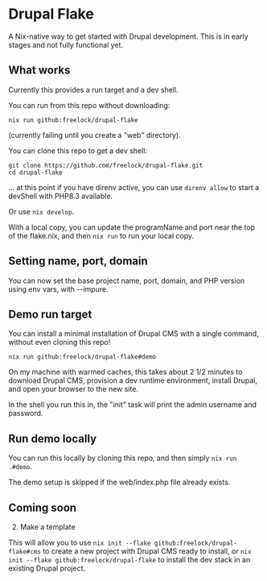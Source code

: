 # Drupal Flake

A Nix-native way to get started with Drupal development. This is in early stages and not fully functional yet.

## What works

Currently this provides a run target and a dev shell.

You can run from this repo without downloading:

```
nix run github:freelock/drupal-flake
```
(currently failing until you create a "web" directory).

You can clone this repo to get a dev shell:

```
git clone https://github.com/freelock/drupal-flake.git
cd drupal-flake
```
... at this point if you have direnv active, you can use `direnv allow` to start a devShell with PHP8.3 available.

Or use `nix develop`.

With a local copy, you can update the programName and port near the top of the flake.nix, and then `nix run` to run your local copy.

## Setting name, port, domain

You can now set the base project name, port, domain, and PHP version using env vars, with --impure.

## Demo run target

You can install a minimal installation of Drupal CMS with a single command, without even cloning this repo!

```
nix run github:freelock/drupal-flake#demo
```
On my machine with warmed caches, this takes about 2 1/2 minutes to download Drupal CMS, provision a dev runtime environment, install Drupal, and open your browser to the new site.

In the shell you run this in, the "init" task will print the admin username and password.

## Run demo locally

You can run this locally by cloning this repo, and then simply `nix run .#demo`.

The demo setup is skipped if the web/index.php file already exists.

## Coming soon

2. Make a template

This will allow you to use `nix init --flake github:freelock/drupal-flake#cms` to create a new project with Drupal CMS ready to install, or `nix init --flake github:freelock/drupal-flake` to install the dev stack in an existing Drupal project.
